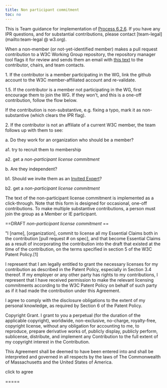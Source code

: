 ```yaml
---
title: Non participant commitment
toc: no
---
```


This is Team guidance for implementation of [Process 6.2.6](/policies/process/#contributor-license). If you have any IPR questions, and for substantial contributions, please contact [team-legal](mailto:team-legal @ w3.org).

When a non-member (or not-yet-identified member) makes a pull request contribution to a W3C Working Group repository, the repository manager tool flags it for review and sends them an email with [this text](https://github.com/w3c/ash-nazg/blob/master/templates/affiliation-mail.txt) to the contributor, chairs, and team contacts.

1\. If the contributor is a member participating in the WG, link the github account to the W3C member-affiliated account and re-validate.

1.5. If the contributor is a member not participating in the WG, first encourage them to join the WG. If they won't, and this is a one-off contribution, follow the flow below. 

If the contribution is non-substantive, e.g. fixing a typo, mark it as non-substantive (which clears the IPR flag). 

2\. If the contributor is not an affiliate of a current W3C member, the team follows up with them to see:

 a. Do they work for an organization who should be a member?

  a1. try to recruit them to membership
   
  a2. get a *non-participant license commitment* 

b. Are they independent?

  b1. Should we invite them as an [Invited Expert](https://www.w3.org/participate/invited-experts/)?
  
  b2. get a *non-participant license commitment* 
  
  The text of the non-participant license commitment is implemented as a click-through. Note that this form is designed for occasional, one-off contributions. To make multiple substantive contributions, a person must join the group as a Member or IE participant.
  
  
 ==DRAFT *non-participant license commitment*  ==
 
"I [name], [organization], commit to license all my Essential Claims
both in the contribution [pull request # on spec], and that become
Essential Claims as a result of incorporating the contribution into the
draft that existed at the time of the contribution, on the terms
specified in section 5 of the W3C Patent Policy.[1]

I represent that I am legally entitled to grant the necessary licenses
for my contribution as described in the Patent Policy, especially in
Section 3.4 thereof. If my employer or any other party has rights to my
contributions, I represent that I have received permission to make the
relevant licensing commitments according to the W3C Patent Policy on
behalf of such party as if it had made the contribution under this
Agreement.

I agree to comply with the disclosure obligations to the extent of my
personal knowledge, as required by Section 6 of the Patent Policy.

Copyright Grant. I grant to you a perpetual (for the duration of the
applicable copyright), worldwide, non-exclusive, no-charge,
royalty-free, copyright license, without any obligation for accounting
to me, to reproduce, prepare derivative works of, publicly display,
publicly perform, sublicense, distribute, and implement any Contribution
to the full extent of my copyright interest in the Contribution.


This Agreement shall be deemed to have been entered into and shall be
interpreted and governed in all respects by the laws of The Commonwealth
of Massachusetts and the United States of America.

click to agree

 =====
